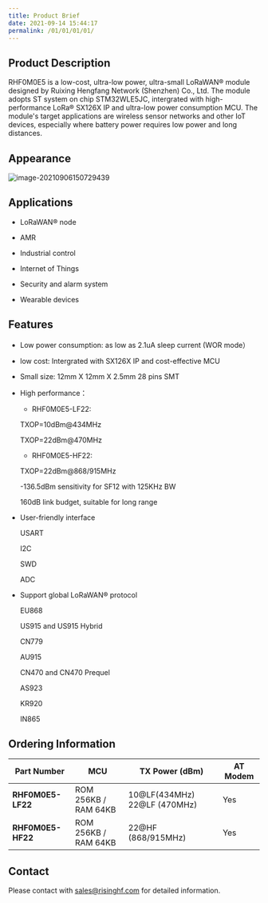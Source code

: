 ```yaml
---
title: Product Brief
date: 2021-09-14 15:44:17
permalink: /01/01/01/01/
---
```

## Product Description

RHF0M0E5 is a low-cost, ultra-low power, ultra-small LoRaWAN® module designed by Ruixing Hengfang Network (Shenzhen) Co., Ltd. The module adopts ST system on chip STM32WLE5JC, intergrated with high-performance LoRa® SX126X IP and ultra-low power consumption MCU. The module's target applications are wireless sensor networks and other IoT devices, especially where battery power requires low power and long distances. 

## Appearance

![image-20210906150729439](https://risinghf-wiki.oss-cn-shenzhen.aliyuncs.com/upload/img/abcb1b535d4f1f732722c7bfee110f5e.png)

## Applications

- LoRaWAN® node

- AMR
- Industrial control
- Internet of Things
- Security and alarm system
- Wearable devices

## Features

- Low power consumption: as low as 2.1uA sleep current (WOR mode）

- low cost: Intergrated with SX126X IP and cost-effective MCU

- Small size: 12mm X 12mm X 2.5mm 28 pins SMT

- High performance：

  - RHF0M0E5-LF22:

  TXOP=10dBm@434MHz

  TXOP=22dBm@470MHz

  - RHF0M0E5-HF22:

  TXOP=22dBm@868/915MHz

  -136.5dBm sensitivity for SF12 with 125KHz BW

  160dB link budget, suitable for long range

- User-friendly interface

   USART

   I2C

   SWD

   ADC

- Support global LoRaWAN® protocol

  EU868

  US915 and US915 Hybrid

  CN779

  AU915

  CN470 and CN470 Prequel

  AS923

  KR920

  IN865

## Ordering Information

| **Part Number**   | **MCU**               | **TX Power (dBm)**            | **AT Modem** |
| ----------------- | --------------------- | ----------------------------- | ------------ |
| **RHF0M0E5-LF22** | ROM 256KB /  RAM 64KB | 10@LF(434MHz)  22@LF (470MHz) | Yes          |
| **RHF0M0E5-HF22** | ROM 256KB /  RAM 64KB | 22@HF (868/915MHz)            | Yes          |

## Contact

Please contact with sales@risinghf.com for detailed information.







